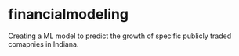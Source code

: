 # financialmodeling
Creating a ML model to predict the growth of specific publicly traded comapnies in Indiana.
